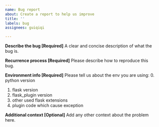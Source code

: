 ```yaml
---
name: Bug report
about: Create a report to help us improve
title: ''
labels: bug
assignees: guiqiqi

---
```


**Describe the bug [Required]**
A clear and concise description of what the bug is.

**Recurrence process [Required]**
Please describe how to reproduce this bug.

**Environment info [Required]**
Please tell us about the env you are using:
0. python version
1. flask version
2. flask_plugin version
3. other used flask extensions
4. plugin code which cause exception

**Additional context [Optional]**
Add any other context about the problem here.
